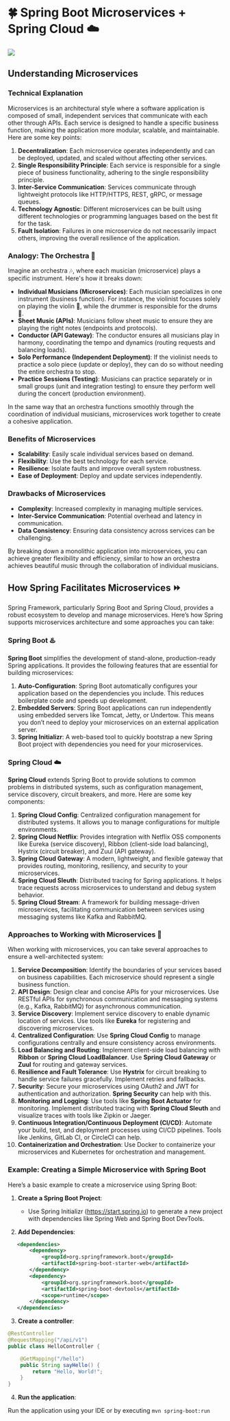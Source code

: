# 🍀 Spring Boot Microservices + Spring Cloud ☁️ 


<img src="https://skillicons.dev/icons?i=github,git,idea,java,spring,mysql,docker" /> 

## Understanding Microservices

### Technical Explanation

Microservices is an architectural style where a software application is composed of small, independent services that communicate with each other through APIs. Each service is designed to handle a specific business function, making the application more modular, scalable, and maintainable. Here are some key points:

1. **Decentralization**: Each microservice operates independently and can be deployed, updated, and scaled without affecting other services.
2. **Single Responsibility Principle**: Each service is responsible for a single piece of business functionality, adhering to the single responsibility principle.
3. **Inter-Service Communication**: Services communicate through lightweight protocols like HTTP/HTTPS, REST, gRPC, or message queues.
4. **Technology Agnostic**: Different microservices can be built using different technologies or programming languages based on the best fit for the task.
5. **Fault Isolation**: Failures in one microservice do not necessarily impact others, improving the overall resilience of the application.

### Analogy: The Orchestra 🎻

Imagine an orchestra 🎶, where each musician (microservice) plays a specific instrument. Here's how it breaks down:

- **Individual Musicians (Microservices)**: Each musician specializes in one instrument (business function). For instance, the violinist focuses solely on playing the violin 🎻, while the drummer is responsible for the drums 🥁.
- **Sheet Music (APIs)**: Musicians follow sheet music to ensure they are playing the right notes (endpoints and protocols).
- **Conductor (API Gateway)**: The conductor ensures all musicians play in harmony, coordinating the tempo and dynamics (routing requests and balancing loads).
- **Solo Performance (Independent Deployment)**: If the violinist needs to practice a solo piece (update or deploy), they can do so without needing the entire orchestra to stop.
- **Practice Sessions (Testing)**: Musicians can practice separately or in small groups (unit and integration testing) to ensure they perform well during the concert (production environment).

In the same way that an orchestra functions smoothly through the coordination of individual musicians, microservices work together to create a cohesive application.

### Benefits of Microservices

- **Scalability**: Easily scale individual services based on demand.
- **Flexibility**: Use the best technology for each service.
- **Resilience**: Isolate faults and improve overall system robustness.
- **Ease of Deployment**: Deploy and update services independently.

### Drawbacks of Microservices

- **Complexity**: Increased complexity in managing multiple services.
- **Inter-Service Communication**: Potential overhead and latency in communication.
- **Data Consistency**: Ensuring data consistency across services can be challenging.

By breaking down a monolithic application into microservices, you can achieve greater flexibility and efficiency, similar to how an orchestra achieves beautiful music through the collaboration of individual musicians.


## How Spring Facilitates Microservices ⏩

Spring Framework, particularly Spring Boot and Spring Cloud, provides a robust ecosystem to develop and manage microservices. Here’s how Spring supports microservices architecture and some approaches you can take:

### Spring Boot ♨️

**Spring Boot** simplifies the development of stand-alone, production-ready Spring applications. It provides the following features that are essential for building microservices:

1. **Auto-Configuration**: Spring Boot automatically configures your application based on the dependencies you include. This reduces boilerplate code and speeds up development.
2. **Embedded Servers**: Spring Boot applications can run independently using embedded servers like Tomcat, Jetty, or Undertow. This means you don’t need to deploy your microservices on an external application server.
3. **Spring Initializr**: A web-based tool to quickly bootstrap a new Spring Boot project with dependencies you need for your microservices.

### Spring Cloud ☁️

**Spring Cloud** extends Spring Boot to provide solutions to common problems in distributed systems, such as configuration management, service discovery, circuit breakers, and more. Here are some key components:

1. **Spring Cloud Config**: Centralized configuration management for distributed systems. It allows you to manage configurations for multiple environments.
2. **Spring Cloud Netflix**: Provides integration with Netflix OSS components like Eureka (service discovery), Ribbon (client-side load balancing), Hystrix (circuit breaker), and Zuul (API gateway).
3. **Spring Cloud Gateway**: A modern, lightweight, and flexible gateway that provides routing, monitoring, resiliency, and security to your microservices.
4. **Spring Cloud Sleuth**: Distributed tracing for Spring applications. It helps trace requests across microservices to understand and debug system behavior.
5. **Spring Cloud Stream**: A framework for building message-driven microservices, facilitating communication between services using messaging systems like Kafka and RabbitMQ.

### Approaches to Working with Microservices 🥅

When working with microservices, you can take several approaches to ensure a well-architected system:

1. **Service Decomposition**: Identify the boundaries of your services based on business capabilities. Each microservice should represent a single business function.
2. **API Design**: Design clear and concise APIs for your microservices. Use RESTful APIs for synchronous communication and messaging systems (e.g., Kafka, RabbitMQ) for asynchronous communication.
3. **Service Discovery**: Implement service discovery to enable dynamic location of services. Use tools like **Eureka** for registering and discovering microservices.
4. **Centralized Configuration**: Use **Spring Cloud Config** to manage configurations centrally and ensure consistency across environments.
5. **Load Balancing and Routing**: Implement client-side load balancing with **Ribbon** or **Spring Cloud LoadBalancer**. Use **Spring Cloud Gateway** or **Zuul** for routing and gateway services.
6. **Resilience and Fault Tolerance**: Use **Hystrix** for circuit breaking to handle service failures gracefully. Implement retries and fallbacks.
7. **Security**: Secure your microservices using OAuth2 and JWT for authentication and authorization. **Spring Security** can help with this.
8. **Monitoring and Logging**: Use tools like **Spring Boot Actuator** for monitoring. Implement distributed tracing with **Spring Cloud Sleuth** and visualize traces with tools like Zipkin or Jaeger.
9. **Continuous Integration/Continuous Deployment (CI/CD)**: Automate your build, test, and deployment processes using CI/CD pipelines. Tools like Jenkins, GitLab CI, or CircleCI can help.
10. **Containerization and Orchestration**: Use Docker to containerize your microservices and Kubernetes for orchestration and management.

### Example: Creating a Simple Microservice with Spring Boot

Here’s a basic example to create a microservice using Spring Boot:

1. **Create a Spring Boot Project**:
   - Use Spring Initializr (https://start.spring.io) to generate a new project with dependencies like Spring Web and Spring Boot DevTools.

2. **Add Dependencies**:
```xml
   <dependencies>
       <dependency>
           <groupId>org.springframework.boot</groupId>
           <artifactId>spring-boot-starter-web</artifactId>
       </dependency>
       <dependency>
           <groupId>org.springframework.boot</groupId>
           <artifactId>spring-boot-devtools</artifactId>
           <scope>runtime</scope>
       </dependency>
   </dependencies>
```

3. **Create a controller**:
```java
@RestController
@RequestMapping("/api/v1")
public class HelloController {

    @GetMapping("/hello")
    public String sayHello() {
        return "Hello, World!";
    }
}
```

4. **Run the application**:

Run the application using your IDE or by executing `mvn spring-boot:run`
